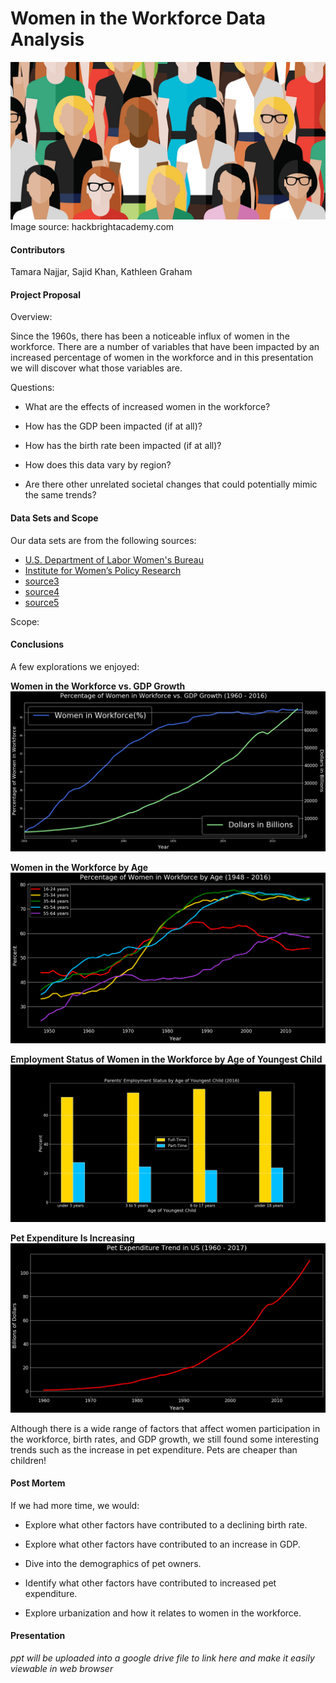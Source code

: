 # Women in the Workforce Data Analysis

![women_in_workforce](images/readme-diversity-women-tech.jpg)
Image source: hackbrightacademy.com


#### Contributors

Tamara Najjar, Sajid Khan, Kathleen Graham


#### Project Proposal

Overview:

Since the 1960s, there has been a noticeable influx of women in the workforce. There are a number of variables that have been impacted by an increased percentage of women in the workforce and in this presentation we will discover what those variables are. 

Questions:

* What are the effects of increased women in the workforce?

* How has the GDP been impacted (if at all)?

* How has the birth rate been impacted (if at all)?

* How does this data vary by region?

* Are there other unrelated societal changes that could potentially mimic the same trends?


#### Data Sets and Scope

Our data sets are from the following sources:
* [U.S. Department of Labor Women's Bureau](https://www.dol.gov/wb/stats/stats_data.htm)
* [Institute for Women’s Policy Research](https://statusofwomendata.org/explore-the-data/)
* [source3]()
* [source4]()
* [source5]()

Scope:


#### Conclusions

A few explorations we enjoyed:

**Women in the Workforce vs. GDP Growth**
![women-in-workforce-vs-gdp-growth](images/percent-women-workforce-gdp-growth-double-lineplot.png)

**Women in the Workforce by Age**
![women-in-workforce-by-age](images/women-workforce-byage-multi-lineplot.png)

**Employment Status of Women in the Workforce by Age of Youngest Child**
![employment-status-women-in-workforce-age-of-youngest-child](images/parent-employment-status-group-barplot.png)

**Pet Expenditure Is Increasing**
![pet-expenditure](images/pet-expend.png)

Although there is a wide range of factors that affect women participation in the workforce, birth rates, and GDP growth, we still found some interesting trends such as the increase in pet expenditure. Pets are cheaper than children!


#### Post Mortem

If we had more time, we would:

* Explore what other factors have contributed to a declining birth rate.

* Explore what other factors have contributed to an increase in GDP.

* Dive into the demographics of pet owners.

* Identify what other factors have contributed to increased pet expenditure.

* Explore urbanization and how it relates to women in the workforce.


#### Presentation

*ppt will be uploaded into a google drive file to link here and make it easily viewable in web browser*


